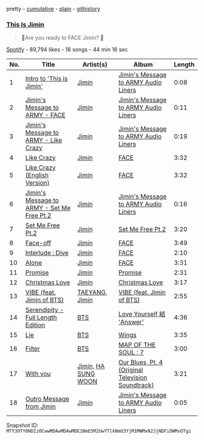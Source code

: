 pretty - [cumulative](/playlists/cumulative/37i9dQZF1DX7H4XpyC9TgJ.md) - [plain](/playlists/plain/37i9dQZF1DX7H4XpyC9TgJ) - [githistory](https://github.githistory.xyz/mackorone/spotify-playlist-archive/blob/main/playlists/plain/37i9dQZF1DX7H4XpyC9TgJ)

### [This Is Jimin](https://open.spotify.com/playlist/37i9dQZF1DX7H4XpyC9TgJ)

> Are you ready to FACE Jimin? 💜

[Spotify](https://open.spotify.com/user/spotify) - 89,794 likes - 18 songs - 44 min 16 sec

| No. | Title | Artist(s) | Album | Length |
|---|---|---|---|---|
| 1 | [Intro to 'This is Jimin'](https://open.spotify.com/track/6EFMY32aseg0jFvZHOIasw) | [Jimin](https://open.spotify.com/artist/1oSPZhvZMIrWW5I41kPkkY) | [Jimin's Message to ARMY Audio Liners](https://open.spotify.com/album/5fIF312v4RxkHnD4EHUVLV) | 0:08 |
| 2 | [Jimin's Message to ARMY \- FACE](https://open.spotify.com/track/6awvd3C4Jz3E5UkuMhl1Im) | [Jimin](https://open.spotify.com/artist/1oSPZhvZMIrWW5I41kPkkY) | [Jimin's Message to ARMY Audio Liners](https://open.spotify.com/album/5fIF312v4RxkHnD4EHUVLV) | 0:11 |
| 3 | [Jimin's Message to ARMY \- Like Crazy](https://open.spotify.com/track/6boszEanA95tJosUwAjbbk) | [Jimin](https://open.spotify.com/artist/1oSPZhvZMIrWW5I41kPkkY) | [Jimin's Message to ARMY Audio Liners](https://open.spotify.com/album/5fIF312v4RxkHnD4EHUVLV) | 0:19 |
| 4 | [Like Crazy](https://open.spotify.com/track/3Ua0m0YmEjrMi9XErKcNiR) | [Jimin](https://open.spotify.com/artist/1oSPZhvZMIrWW5I41kPkkY) | [FACE](https://open.spotify.com/album/4xc3Lc9yASZgEJGH7acWMB) | 3:32 |
| 5 | [Like Crazy \(English Version\)](https://open.spotify.com/track/0u8rZGtXJrLtiSe34FPjGG) | [Jimin](https://open.spotify.com/artist/1oSPZhvZMIrWW5I41kPkkY) | [FACE](https://open.spotify.com/album/4xc3Lc9yASZgEJGH7acWMB) | 3:32 |
| 6 | [Jimin's Message to ARMY \- Set Me Free Pt.2](https://open.spotify.com/track/3cz0CnRD14qlRoHgdFswxK) | [Jimin](https://open.spotify.com/artist/1oSPZhvZMIrWW5I41kPkkY) | [Jimin's Message to ARMY Audio Liners](https://open.spotify.com/album/5fIF312v4RxkHnD4EHUVLV) | 0:16 |
| 7 | [Set Me Free Pt.2](https://open.spotify.com/track/59hBR0BCtJsfIbV9VzCVAp) | [Jimin](https://open.spotify.com/artist/1oSPZhvZMIrWW5I41kPkkY) | [Set Me Free Pt.2](https://open.spotify.com/album/781fDX4OibkZA9fj56Ycbz) | 3:20 |
| 8 | [Face\-off](https://open.spotify.com/track/3OdIiWnYRHPYtC313Z0Bwy) | [Jimin](https://open.spotify.com/artist/1oSPZhvZMIrWW5I41kPkkY) | [FACE](https://open.spotify.com/album/4xc3Lc9yASZgEJGH7acWMB) | 3:49 |
| 9 | [Interlude : Dive](https://open.spotify.com/track/2qg2jy3v50RwfV5FAqG3a2) | [Jimin](https://open.spotify.com/artist/1oSPZhvZMIrWW5I41kPkkY) | [FACE](https://open.spotify.com/album/4xc3Lc9yASZgEJGH7acWMB) | 2:10 |
| 10 | [Alone](https://open.spotify.com/track/5Hfnps0jaWFpYg55WOPexG) | [Jimin](https://open.spotify.com/artist/1oSPZhvZMIrWW5I41kPkkY) | [FACE](https://open.spotify.com/album/4xc3Lc9yASZgEJGH7acWMB) | 3:31 |
| 11 | [Promise](https://open.spotify.com/track/2RUcwyW74Sv4VracHFrKdh) | [Jimin](https://open.spotify.com/artist/1oSPZhvZMIrWW5I41kPkkY) | [Promise](https://open.spotify.com/album/7zugzVgHDiDlcwvsLxz43A) | 2:31 |
| 12 | [Christmas Love](https://open.spotify.com/track/5oaQsszgxYAdABuXoWEOUe) | [Jimin](https://open.spotify.com/artist/1oSPZhvZMIrWW5I41kPkkY) | [Christmas Love](https://open.spotify.com/album/75uqqeXpDMUOpWfrPmCubF) | 3:17 |
| 13 | [VIBE \(feat\. Jimin of BTS\)](https://open.spotify.com/track/61AZsmFB3VoJdmraMk5ZSn) | [TAEYANG](https://open.spotify.com/artist/6udveWUgX4vu75FF0DTrXV), [Jimin](https://open.spotify.com/artist/1oSPZhvZMIrWW5I41kPkkY) | [VIBE \(feat\. Jimin of BTS\)](https://open.spotify.com/album/3qUOk1Se3Oopu5pUlHTjVJ) | 2:55 |
| 14 | [Serendipity \- Full Length Edition](https://open.spotify.com/track/1dS4l6xmdgEhCZTAhdOm4N) | [BTS](https://open.spotify.com/artist/3Nrfpe0tUJi4K4DXYWgMUX) | [Love Yourself 結 'Answer'](https://open.spotify.com/album/43wFM1HquliY3iwKWzPN4y) | 4:36 |
| 15 | [Lie](https://open.spotify.com/track/1nWB8isqs2tviWk20G5pow) | [BTS](https://open.spotify.com/artist/3Nrfpe0tUJi4K4DXYWgMUX) | [Wings](https://open.spotify.com/album/1vhNGBTFoaSTLbHjPGFIlF) | 3:35 |
| 16 | [Filter](https://open.spotify.com/track/4bZZVcgWWMWPBwzTTp642w) | [BTS](https://open.spotify.com/artist/3Nrfpe0tUJi4K4DXYWgMUX) | [MAP OF THE SOUL : 7](https://open.spotify.com/album/5W1XY5ucNATjTULERvXx9j) | 3:00 |
| 17 | [With you](https://open.spotify.com/track/2gzhQaCTeNgxpeB2TPllyY) | [Jimin](https://open.spotify.com/artist/1oSPZhvZMIrWW5I41kPkkY), [HA SUNG WOON](https://open.spotify.com/artist/3OBkZ9NG8F0Fn4oNpg0yuU) | [Our Blues, Pt\. 4 \(Original Television Soundtrack\)](https://open.spotify.com/album/3Zu8uym76sjmYEGTFsXnSy) | 3:21 |
| 18 | [Outro Message from Jimin](https://open.spotify.com/track/1uCSqZZIan266XTbkmTCCV) | [Jimin](https://open.spotify.com/artist/1oSPZhvZMIrWW5I41kPkkY) | [Jimin's Message to ARMY Audio Liners](https://open.spotify.com/album/5fIF312v4RxkHnD4EHUVLV) | 0:05 |

Snapshot ID: `MTY3OTY0NDIzOCwwMDAwMDAwMDE1NmE5M2UwYTlkNmU3YjM1MWMxN2JjNDFiOWMxOTgz`
